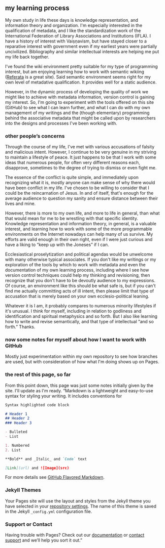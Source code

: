 ## my learning process

My own study in life these days is knowledge representation, and information theory and organization. I'm especially interested in the qualification of metadata, and I like the standardization work of the International Federation of Library Associations and Institutions (IFLA). I have a history of interest with Vaiṣṇavism, but have stayed closer to a reparative interest with government even if my earliest years were partially uncivilized. Bibliography and similar intellectual interests are helping me put my life back together.

I've found the wiki environment pretty suitable for my type of programming interest, but am enjoying learning how to work with semantic wikiing ([Referata](http://referata.com) is a great site). Said semantic environment seems right for my own level of metadative qualification. It provides well for a static audience.

However, in the dynamic process of developing the quality of work we might like to achieve with metadata information, version control is gaining my interest. So, I'm going to experiment with the tools offered on this site (GitHub) to see what I can learn further, and what I can do with my own management of my writings and the (though elementary) programming behind the associative metadata that might be called upon by researchers into the designs and processes I've been working with.

### other people’s concerns

Through the course of my life, I've met with various accusations of falsity and malicious intent. However, I continue to be very genuine in my striving to maintain a lifestyle of peace. It just happens to be that I work with some ideas that numerous people, for often very different reasons each, disapprove, sometimes to the degree of trying to dismiss or even fight me.

The essence of the conflict is quite simple, and immediately upon recognizing what it is, mostly anyone can make sense of why there would have been conflict in my life. I've chosen to be willing to consider that I could be the reincarnation of Jesus. In and of itself, that's enough for the average audience to question my sanity and ensure distance between their lives and mine.

However, there is more to my own life, and more to life in general, than what that would mean for me to be wrestling with that specific identity. Knowledge representation and information theory, in general, is a valuable interest, and learning how to work with some of the more programmable environments on the Internet nowadays can help many of us survive. My efforts are valid enough in their own right, even if I were just curious and have a liking to “keep up with the Joneses” if I can.

Ecclesiastical proselytization and political agendas would be unwelcome with many otherwise typical associates. If you don't like my writings or my exploration of the tools by which to work with metadata and even the documentation of my own learning process, including where I see how version control techniques could help my thinking and revisioning, then recognize that you don't have to be devoutly audience to my expressions. Of course, an environment like this should be what safe is, but if you can't find me actually committing acts of ill intent, then please limit that type of accusation that is merely based on your own ecclesio-political leaning.

Whatever it is I am, it probably compares to numerous minority lifestyles if it's unusual. I think for myself, including in relation to godliness and identification and spiritual metaphysics and so forth. But I also like learning how to write and revise semantically, and that type of intellectual “and so forth.” Thanks.

### now some notes for myself about how I want to work with GitHub

Mostly just experimentation within my own repository to see how branches are used, but with consideration of how what I'm doing shows up on Pages.

### the rest of this page, so far

From this point down, this page was just some notes initially given by the site. I'll update as I'm ready. “Markdown is a lightweight and easy-to-use syntax for styling your writing. It includes conventions for

```markdown
Syntax highlighted code block

# Header 1
## Header 2
### Header 3

- Bulleted
- List

1. Numbered
2. List

**Bold** and _Italic_ and `Code` text

[Link](url) and ![Image](src)
```

For more details see [GitHub Flavored Markdown](https://guides.github.com/features/mastering-markdown/).

### Jekyll Themes

Your Pages site will use the layout and styles from the Jekyll theme you have selected in your [repository settings](https://github.com/RamaVishnuCandra/Clifftop/settings). The name of this theme is saved in the Jekyll `_config.yml` configuration file.

### Support or Contact

Having trouble with Pages? Check out our [documentation](https://help.github.com/categories/github-pages-basics/) or [contact support](https://github.com/contact) and we’ll help you sort it out.”
